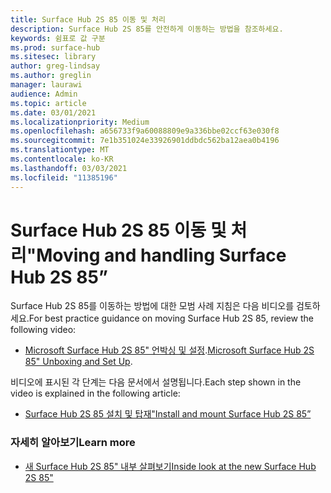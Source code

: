 ```yaml
---
title: Surface Hub 2S 85 이동 및 처리
description: Surface Hub 2S 85를 안전하게 이동하는 방법을 참조하세요.
keywords: 쉼표로 값 구분
ms.prod: surface-hub
ms.sitesec: library
author: greg-lindsay
ms.author: greglin
manager: laurawi
audience: Admin
ms.topic: article
ms.date: 03/01/2021
ms.localizationpriority: Medium
ms.openlocfilehash: a656733f9a60088809e9a336bbe02ccf63e030f8
ms.sourcegitcommit: 7e1b351024e33926901ddbdc562ba12aea0b4196
ms.translationtype: MT
ms.contentlocale: ko-KR
ms.lasthandoff: 03/03/2021
ms.locfileid: "11385196"
---
```

# <a name="moving-and-handling-surface-hub-2s-85"></a><span data-ttu-id="35604-104">Surface Hub 2S 85 이동 및 처리"</span><span class="sxs-lookup"><span data-stu-id="35604-104">Moving and handling Surface Hub 2S 85”</span></span>

<span data-ttu-id="35604-105">Surface Hub 2S 85를 이동하는 방법에 대한 모범 사례 지침은 다음 비디오를 검토하세요.</span><span class="sxs-lookup"><span data-stu-id="35604-105">For best practice guidance on moving Surface Hub 2S 85, review the following video:</span></span> 
- <span data-ttu-id="35604-106">[Microsoft Surface Hub 2S 85" 언박싱 및 설정](https://www.microsoft.com/zh-cn/videoplayer/embed/RE4MRqV).</span><span class="sxs-lookup"><span data-stu-id="35604-106">[Microsoft Surface Hub 2S 85" Unboxing and Set Up](https://www.microsoft.com/zh-cn/videoplayer/embed/RE4MRqV).</span></span> 

<span data-ttu-id="35604-107">비디오에 표시된 각 단계는 다음 문서에서 설명됩니다.</span><span class="sxs-lookup"><span data-stu-id="35604-107">Each step shown in the video is explained in the following article:</span></span>

- [<span data-ttu-id="35604-108">Surface Hub 2S 85 설치 및 탑재"</span><span class="sxs-lookup"><span data-stu-id="35604-108">Install and mount Surface Hub 2S 85”</span></span>](surface-hub-2s-85-install-mount.md)

### <a name="learn-more"></a><span data-ttu-id="35604-109">자세히 알아보기</span><span class="sxs-lookup"><span data-stu-id="35604-109">Learn more</span></span>

- [<span data-ttu-id="35604-110">새 Surface Hub 2S 85" 내부 살펴보기</span><span class="sxs-lookup"><span data-stu-id="35604-110">Inside look at the new Surface Hub 2S 85"</span></span>](https://techcommunity.microsoft.com/t5/surface-it-pro-blog/inside-look-at-the-new-surface-hub-2s-85/ba-p/1721773)

